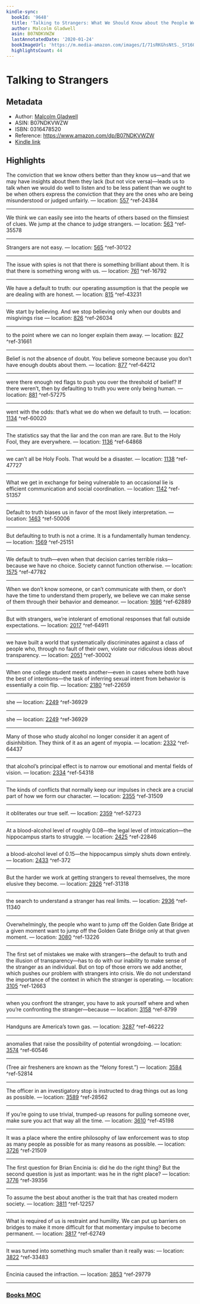 ```yaml
---
kindle-sync:
  bookId: '9648'
  title: 'Talking to Strangers: What We Should Know about the People We Don''t Know'
  author: Malcolm Gladwell
  asin: B07NDKVWZW
  lastAnnotatedDate: '2020-01-24'
  bookImageUrl: 'https://m.media-amazon.com/images/I/71sRKGhsNtS._SY160.jpg'
  highlightsCount: 44
---
```

# Talking to Strangers
## Metadata
* Author: [Malcolm Gladwell](https://www.amazon.comundefined)
* ASIN: B07NDKVWZW
* ISBN: 0316478520
* Reference: https://www.amazon.com/dp/B07NDKVWZW
* [Kindle link](kindle://book?action=open&asin=B07NDKVWZW)

## Highlights
The conviction that we know others better than they know us—and that we may have insights about them they lack (but not vice versa)—leads us to talk when we would do well to listen and to be less patient than we ought to be when others express the conviction that they are the ones who are being misunderstood or judged unfairly. — location: [557](kindle://book?action=open&asin=B07NDKVWZW&location=557) ^ref-24384

---
We think we can easily see into the hearts of others based on the flimsiest of clues. We jump at the chance to judge strangers. — location: [563](kindle://book?action=open&asin=B07NDKVWZW&location=563) ^ref-35578

---
Strangers are not easy. — location: [565](kindle://book?action=open&asin=B07NDKVWZW&location=565) ^ref-30122

---
The issue with spies is not that there is something brilliant about them. It is that there is something wrong with us. — location: [761](kindle://book?action=open&asin=B07NDKVWZW&location=761) ^ref-16792

---
We have a default to truth: our operating assumption is that the people we are dealing with are honest. — location: [815](kindle://book?action=open&asin=B07NDKVWZW&location=815) ^ref-43231

---
We start by believing. And we stop believing only when our doubts and misgivings rise — location: [826](kindle://book?action=open&asin=B07NDKVWZW&location=826) ^ref-26034

---
to the point where we can no longer explain them away. — location: [827](kindle://book?action=open&asin=B07NDKVWZW&location=827) ^ref-31661

---
Belief is not the absence of doubt. You believe someone because you don’t have enough doubts about them. — location: [877](kindle://book?action=open&asin=B07NDKVWZW&location=877) ^ref-64212

---
were there enough red flags to push you over the threshold of belief? If there weren’t, then by defaulting to truth you were only being human. — location: [881](kindle://book?action=open&asin=B07NDKVWZW&location=881) ^ref-57275

---
went with the odds: that’s what we do when we default to truth. — location: [1134](kindle://book?action=open&asin=B07NDKVWZW&location=1134) ^ref-60020

---
The statistics say that the liar and the con man are rare. But to the Holy Fool, they are everywhere. — location: [1136](kindle://book?action=open&asin=B07NDKVWZW&location=1136) ^ref-64868

---
we can’t all be Holy Fools. That would be a disaster. — location: [1138](kindle://book?action=open&asin=B07NDKVWZW&location=1138) ^ref-47727

---
What we get in exchange for being vulnerable to an occasional lie is efficient communication and social coordination. — location: [1142](kindle://book?action=open&asin=B07NDKVWZW&location=1142) ^ref-51357

---
Default to truth biases us in favor of the most likely interpretation. — location: [1463](kindle://book?action=open&asin=B07NDKVWZW&location=1463) ^ref-50006

---
But defaulting to truth is not a crime. It is a fundamentally human tendency. — location: [1569](kindle://book?action=open&asin=B07NDKVWZW&location=1569) ^ref-25151

---
We default to truth—even when that decision carries terrible risks—because we have no choice. Society cannot function otherwise. — location: [1575](kindle://book?action=open&asin=B07NDKVWZW&location=1575) ^ref-47782

---
When we don’t know someone, or can’t communicate with them, or don’t have the time to understand them properly, we believe we can make sense of them through their behavior and demeanor. — location: [1696](kindle://book?action=open&asin=B07NDKVWZW&location=1696) ^ref-62889

---
But with strangers, we’re intolerant of emotional responses that fall outside expectations. — location: [2017](kindle://book?action=open&asin=B07NDKVWZW&location=2017) ^ref-64911

---
we have built a world that systematically discriminates against a class of people who, through no fault of their own, violate our ridiculous ideas about transparency. — location: [2051](kindle://book?action=open&asin=B07NDKVWZW&location=2051) ^ref-30002

---
When one college student meets another—even in cases where both have the best of intentions—the task of inferring sexual intent from behavior is essentially a coin flip. — location: [2180](kindle://book?action=open&asin=B07NDKVWZW&location=2180) ^ref-22659

---
she — location: [2249](kindle://book?action=open&asin=B07NDKVWZW&location=2249) ^ref-36929

---
she — location: [2249](kindle://book?action=open&asin=B07NDKVWZW&location=2249) ^ref-36929

---
Many of those who study alcohol no longer consider it an agent of disinhibition. They think of it as an agent of myopia. — location: [2332](kindle://book?action=open&asin=B07NDKVWZW&location=2332) ^ref-64437

---
that alcohol’s principal effect is to narrow our emotional and mental fields of vision. — location: [2334](kindle://book?action=open&asin=B07NDKVWZW&location=2334) ^ref-54318

---
The kinds of conflicts that normally keep our impulses in check are a crucial part of how we form our character. — location: [2355](kindle://book?action=open&asin=B07NDKVWZW&location=2355) ^ref-31509

---
it obliterates our true self. — location: [2359](kindle://book?action=open&asin=B07NDKVWZW&location=2359) ^ref-52723

---
At a blood-alcohol level of roughly 0.08—the legal level of intoxication—the hippocampus starts to struggle. — location: [2425](kindle://book?action=open&asin=B07NDKVWZW&location=2425) ^ref-22846

---
a blood-alcohol level of 0.15—the hippocampus simply shuts down entirely. — location: [2433](kindle://book?action=open&asin=B07NDKVWZW&location=2433) ^ref-372

---
But the harder we work at getting strangers to reveal themselves, the more elusive they become. — location: [2926](kindle://book?action=open&asin=B07NDKVWZW&location=2926) ^ref-31318

---
the search to understand a stranger has real limits. — location: [2936](kindle://book?action=open&asin=B07NDKVWZW&location=2936) ^ref-11340

---
Overwhelmingly, the people who want to jump off the Golden Gate Bridge at a given moment want to jump off the Golden Gate Bridge only at that given moment. — location: [3080](kindle://book?action=open&asin=B07NDKVWZW&location=3080) ^ref-13226

---
The first set of mistakes we make with strangers—the default to truth and the illusion of transparency—has to do with our inability to make sense of the stranger as an individual. But on top of those errors we add another, which pushes our problem with strangers into crisis. We do not understand the importance of the context in which the stranger is operating. — location: [3105](kindle://book?action=open&asin=B07NDKVWZW&location=3105) ^ref-12663

---
when you confront the stranger, you have to ask yourself where and when you’re confronting the stranger—because — location: [3158](kindle://book?action=open&asin=B07NDKVWZW&location=3158) ^ref-8799

---
Handguns are America’s town gas. — location: [3287](kindle://book?action=open&asin=B07NDKVWZW&location=3287) ^ref-46222

---
anomalies that raise the possibility of potential wrongdoing. — location: [3574](kindle://book?action=open&asin=B07NDKVWZW&location=3574) ^ref-60546

---
(Tree air fresheners are known as the “felony forest.”) — location: [3584](kindle://book?action=open&asin=B07NDKVWZW&location=3584) ^ref-52814

---
The officer in an investigatory stop is instructed to drag things out as long as possible. — location: [3589](kindle://book?action=open&asin=B07NDKVWZW&location=3589) ^ref-28562

---
If you’re going to use trivial, trumped-up reasons for pulling someone over, make sure you act that way all the time. — location: [3610](kindle://book?action=open&asin=B07NDKVWZW&location=3610) ^ref-45198

---
It was a place where the entire philosophy of law enforcement was to stop as many people as possible for as many reasons as possible. — location: [3726](kindle://book?action=open&asin=B07NDKVWZW&location=3726) ^ref-21509

---
The first question for Brian Encinia is: did he do the right thing? But the second question is just as important: was he in the right place? — location: [3776](kindle://book?action=open&asin=B07NDKVWZW&location=3776) ^ref-39356

---
To assume the best about another is the trait that has created modern society. — location: [3811](kindle://book?action=open&asin=B07NDKVWZW&location=3811) ^ref-12257

---
What is required of us is restraint and humility. We can put up barriers on bridges to make it more difficult for that momentary impulse to become permanent. — location: [3817](kindle://book?action=open&asin=B07NDKVWZW&location=3817) ^ref-62749

---
It was turned into something much smaller than it really was: — location: [3822](kindle://book?action=open&asin=B07NDKVWZW&location=3822) ^ref-33483

---
Encinia caused the infraction. — location: [3853](kindle://book?action=open&asin=B07NDKVWZW&location=3853) ^ref-29779

---
### [Books MOC](Books%20MOC.md)